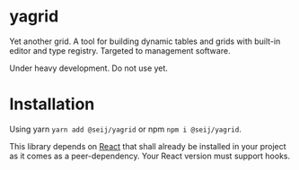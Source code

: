 # yagrid
Yet another grid. A tool for building dynamic tables and grids with built-in editor and type registry. Targeted to management software.

Under heavy development. Do not use yet.

# Installation

Using yarn `yarn add @seij/yagrid` or npm `npm i @seij/yagrid`.

This library depends on [React](https://reactjs.org/) that shall already be installed in your project as it comes as a peer-dependency. Your React version must support hooks.